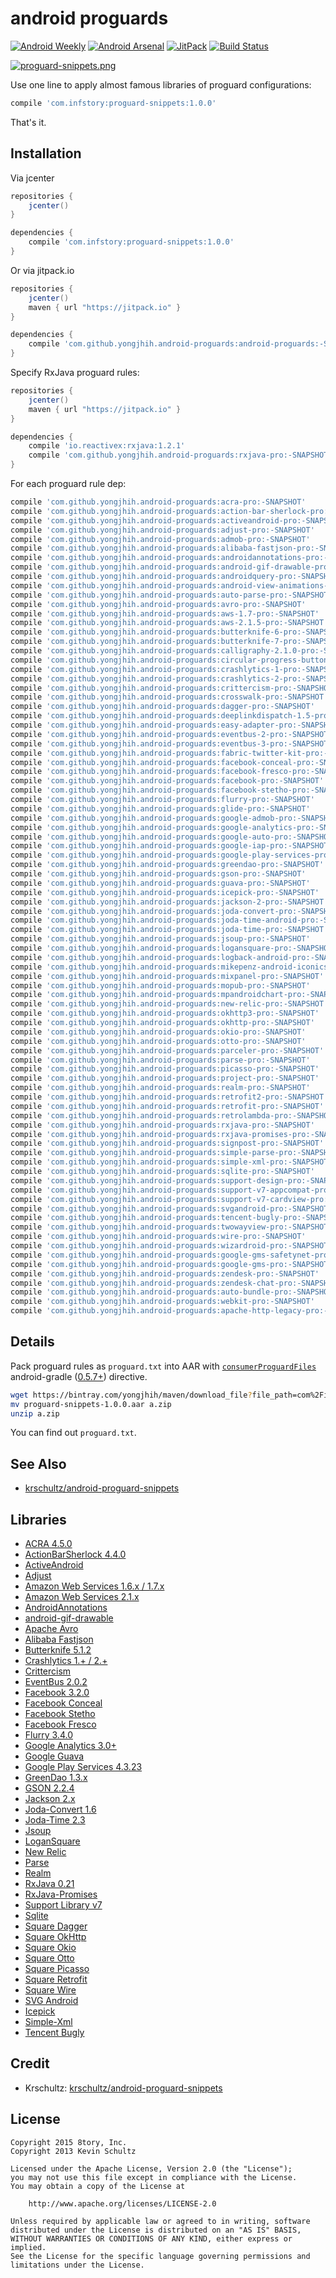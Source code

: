 # android proguards

[![Android Weekly](https://img.shields.io/badge/Android%20Weekly-%23230-blue.svg)](http://androidweekly.net/issues/issue-230)
[![Android Arsenal](https://img.shields.io/badge/Android%20Arsenal-android--proguards-brightgreen.svg?style=flat)](http://android-arsenal.com/details/1/4600)
[![JitPack](https://img.shields.io/github/tag/yongjhih/android-proguards.svg?label=JitPack)](https://jitpack.io/#yongjhih/android-proguards)
[![Build Status](https://travis-ci.org/yongjhih/android-proguards.svg)](https://travis-ci.org/yongjhih/android-proguards)

[![proguard-snippets.png](art/proguard-snippets.png)](art/proguard-snippets.png)

Use one line to apply almost famous libraries of proguard configurations:

```gradle
compile 'com.infstory:proguard-snippets:1.0.0'
```

That's it.

## Installation

Via jcenter

```gradle
repositories {
    jcenter()
}

dependencies {
    compile 'com.infstory:proguard-snippets:1.0.0'
}
```

Or via jitpack.io

```gradle
repositories {
    jcenter()
    maven { url "https://jitpack.io" }
}

dependencies {
    compile 'com.github.yongjhih.android-proguards:android-proguards:-SNAPSHOT'
}
```

Specify RxJava proguard rules:

```gradle
repositories {
    jcenter()
    maven { url "https://jitpack.io" }
}

dependencies {
    compile 'io.reactivex:rxjava:1.2.1'
    compile 'com.github.yongjhih.android-proguards:rxjava-pro:-SNAPSHOT'
}
```

For each proguard rule dep:

```gradle
compile 'com.github.yongjhih.android-proguards:acra-pro:-SNAPSHOT'
compile 'com.github.yongjhih.android-proguards:action-bar-sherlock-pro:-SNAPSHOT'
compile 'com.github.yongjhih.android-proguards:activeandroid-pro:-SNAPSHOT'
compile 'com.github.yongjhih.android-proguards:adjust-pro:-SNAPSHOT'
compile 'com.github.yongjhih.android-proguards:admob-pro:-SNAPSHOT'
compile 'com.github.yongjhih.android-proguards:alibaba-fastjson-pro:-SNAPSHOT'
compile 'com.github.yongjhih.android-proguards:androidannotations-pro:-SNAPSHOT'
compile 'com.github.yongjhih.android-proguards:android-gif-drawable-pro:-SNAPSHOT'
compile 'com.github.yongjhih.android-proguards:androidquery-pro:-SNAPSHOT'
compile 'com.github.yongjhih.android-proguards:android-view-animations-pro:-SNAPSHOT'
compile 'com.github.yongjhih.android-proguards:auto-parse-pro:-SNAPSHOT'
compile 'com.github.yongjhih.android-proguards:avro-pro:-SNAPSHOT'
compile 'com.github.yongjhih.android-proguards:aws-1.7-pro:-SNAPSHOT'
compile 'com.github.yongjhih.android-proguards:aws-2.1.5-pro:-SNAPSHOT'
compile 'com.github.yongjhih.android-proguards:butterknife-6-pro:-SNAPSHOT'
compile 'com.github.yongjhih.android-proguards:butterknife-7-pro:-SNAPSHOT'
compile 'com.github.yongjhih.android-proguards:calligraphy-2.1.0-pro:-SNAPSHOT'
compile 'com.github.yongjhih.android-proguards:circular-progress-button-pro:-SNAPSHOT'
compile 'com.github.yongjhih.android-proguards:crashlytics-1-pro:-SNAPSHOT'
compile 'com.github.yongjhih.android-proguards:crashlytics-2-pro:-SNAPSHOT'
compile 'com.github.yongjhih.android-proguards:crittercism-pro:-SNAPSHOT'
compile 'com.github.yongjhih.android-proguards:crosswalk-pro:-SNAPSHOT'
compile 'com.github.yongjhih.android-proguards:dagger-pro:-SNAPSHOT'
compile 'com.github.yongjhih.android-proguards:deeplinkdispatch-1.5-pro:-SNAPSHOT'
compile 'com.github.yongjhih.android-proguards:easy-adapter-pro:-SNAPSHOT'
compile 'com.github.yongjhih.android-proguards:eventbus-2-pro:-SNAPSHOT'
compile 'com.github.yongjhih.android-proguards:eventbus-3-pro:-SNAPSHOT'
compile 'com.github.yongjhih.android-proguards:fabric-twitter-kit-pro:-SNAPSHOT'
compile 'com.github.yongjhih.android-proguards:facebook-conceal-pro:-SNAPSHOT'
compile 'com.github.yongjhih.android-proguards:facebook-fresco-pro:-SNAPSHOT'
compile 'com.github.yongjhih.android-proguards:facebook-pro:-SNAPSHOT'
compile 'com.github.yongjhih.android-proguards:facebook-stetho-pro:-SNAPSHOT'
compile 'com.github.yongjhih.android-proguards:flurry-pro:-SNAPSHOT'
compile 'com.github.yongjhih.android-proguards:glide-pro:-SNAPSHOT'
compile 'com.github.yongjhih.android-proguards:google-admob-pro:-SNAPSHOT'
compile 'com.github.yongjhih.android-proguards:google-analytics-pro:-SNAPSHOT'
compile 'com.github.yongjhih.android-proguards:google-auto-pro:-SNAPSHOT'
compile 'com.github.yongjhih.android-proguards:google-iap-pro:-SNAPSHOT'
compile 'com.github.yongjhih.android-proguards:google-play-services-pro:-SNAPSHOT'
compile 'com.github.yongjhih.android-proguards:greendao-pro:-SNAPSHOT'
compile 'com.github.yongjhih.android-proguards:gson-pro:-SNAPSHOT'
compile 'com.github.yongjhih.android-proguards:guava-pro:-SNAPSHOT'
compile 'com.github.yongjhih.android-proguards:icepick-pro:-SNAPSHOT'
compile 'com.github.yongjhih.android-proguards:jackson-2-pro:-SNAPSHOT'
compile 'com.github.yongjhih.android-proguards:joda-convert-pro:-SNAPSHOT'
compile 'com.github.yongjhih.android-proguards:joda-time-android-pro:-SNAPSHOT'
compile 'com.github.yongjhih.android-proguards:joda-time-pro:-SNAPSHOT'
compile 'com.github.yongjhih.android-proguards:jsoup-pro:-SNAPSHOT'
compile 'com.github.yongjhih.android-proguards:logansquare-pro:-SNAPSHOT'
compile 'com.github.yongjhih.android-proguards:logback-android-pro:-SNAPSHOT'
compile 'com.github.yongjhih.android-proguards:mikepenz-android-iconics-pro:-SNAPSHOT'
compile 'com.github.yongjhih.android-proguards:mixpanel-pro:-SNAPSHOT'
compile 'com.github.yongjhih.android-proguards:mopub-pro:-SNAPSHOT'
compile 'com.github.yongjhih.android-proguards:mpandroidchart-pro:-SNAPSHOT'
compile 'com.github.yongjhih.android-proguards:new-relic-pro:-SNAPSHOT'
compile 'com.github.yongjhih.android-proguards:okhttp3-pro:-SNAPSHOT'
compile 'com.github.yongjhih.android-proguards:okhttp-pro:-SNAPSHOT'
compile 'com.github.yongjhih.android-proguards:okio-pro:-SNAPSHOT'
compile 'com.github.yongjhih.android-proguards:otto-pro:-SNAPSHOT'
compile 'com.github.yongjhih.android-proguards:parceler-pro:-SNAPSHOT'
compile 'com.github.yongjhih.android-proguards:parse-pro:-SNAPSHOT'
compile 'com.github.yongjhih.android-proguards:picasso-pro:-SNAPSHOT'
compile 'com.github.yongjhih.android-proguards:project-pro:-SNAPSHOT'
compile 'com.github.yongjhih.android-proguards:realm-pro:-SNAPSHOT'
compile 'com.github.yongjhih.android-proguards:retrofit2-pro:-SNAPSHOT'
compile 'com.github.yongjhih.android-proguards:retrofit-pro:-SNAPSHOT'
compile 'com.github.yongjhih.android-proguards:retrolambda-pro:-SNAPSHOT'
compile 'com.github.yongjhih.android-proguards:rxjava-pro:-SNAPSHOT'
compile 'com.github.yongjhih.android-proguards:rxjava-promises-pro:-SNAPSHOT'
compile 'com.github.yongjhih.android-proguards:signpost-pro:-SNAPSHOT'
compile 'com.github.yongjhih.android-proguards:simple-parse-pro:-SNAPSHOT'
compile 'com.github.yongjhih.android-proguards:simple-xml-pro:-SNAPSHOT'
compile 'com.github.yongjhih.android-proguards:sqlite-pro:-SNAPSHOT'
compile 'com.github.yongjhih.android-proguards:support-design-pro:-SNAPSHOT'
compile 'com.github.yongjhih.android-proguards:support-v7-appcompat-pro:-SNAPSHOT'
compile 'com.github.yongjhih.android-proguards:support-v7-cardview-pro:-SNAPSHOT'
compile 'com.github.yongjhih.android-proguards:svgandroid-pro:-SNAPSHOT'
compile 'com.github.yongjhih.android-proguards:tencent-bugly-pro:-SNAPSHOT'
compile 'com.github.yongjhih.android-proguards:twowayview-pro:-SNAPSHOT'
compile 'com.github.yongjhih.android-proguards:wire-pro:-SNAPSHOT'
compile 'com.github.yongjhih.android-proguards:wizardroid-pro:-SNAPSHOT'
compile 'com.github.yongjhih.android-proguards:google-gms-safetynet-pro:-SNAPSHOT'
compile 'com.github.yongjhih.android-proguards:google-gms-pro:-SNAPSHOT'
compile 'com.github.yongjhih.android-proguards:zendesk-pro:-SNAPSHOT'
compile 'com.github.yongjhih.android-proguards:zendesk-chat-pro:-SNAPSHOT'
compile 'com.github.yongjhih.android-proguards:auto-bundle-pro:-SNAPSHOT'
compile 'com.github.yongjhih.android-proguards:webkit-pro:-SNAPSHOT'
compile 'com.github.yongjhih.android-proguards:apache-http-legacy-pro:-SNAPSHOT'
```

## Details

Pack proguard rules as `proguard.txt` into AAR with [`consumerProguardFiles`](https://github.com/yongjhih/android-proguards/blob/master/rxjava-pro/build.gradle#L26) android-gradle ([0.5.7+](http://tools.android.com/tech-docs/new-build-system)) directive.

```sh
wget https://bintray.com/yongjhih/maven/download_file?file_path=com%2Finfstory%2Fproguard-snippets%2F1.0.0%2Fproguard-snippets-1.0.0.aar
mv proguard-snippets-1.0.0.aar a.zip
unzip a.zip
```

You can find out `proguard.txt`.

## See Also

* [krschultz/android-proguard-snippets](https://github.com/krschultz/android-proguard-snippets)

## Libraries

* [ACRA 4.5.0](https://github.com/ACRA/acra)
* [ActionBarSherlock 4.4.0](http://actionbarsherlock.com/)
* [ActiveAndroid](http://www.activeandroid.com/)
* [Adjust](https://github.com/adjust/android_sdk)
* [Amazon Web Services 1.6.x / 1.7.x](https://aws.amazon.com/releasenotes/Android/1855915734308772)
* [Amazon Web Services 2.1.x](https://github.com/aws/aws-sdk-android)
* [AndroidAnnotations](http://androidannotations.org/)
* [android-gif-drawable](https://github.com/koral--/android-gif-drawable)
* [Apache Avro](http://http://avro.apache.org/)
* [Alibaba Fastjson](https://github.com/alibaba/fastjson)
* [Butterknife 5.1.2](http://jakewharton.github.io/butterknife/)
* [Crashlytics 1.+ / 2.+](http://try.crashlytics.com/sdk-android/)
* [Crittercism](http://docs.crittercism.com/android/android.html)
* [EventBus 2.0.2](https://github.com/greenrobot/EventBus)
* [Facebook 3.2.0](https://developers.facebook.com/docs/android/)
* [Facebook Conceal](https://facebook.github.io/conceal/)
* [Facebook Stetho](https://facebook.github.io/stetho/)
* [Facebook Fresco](https://github.com/facebook/fresco)
* [Flurry 3.4.0](http://support.flurry.com/index.php?title=Analytics/Code/ReleaseNotes/Android)
* [Google Analytics 3.0+](https://developers.google.com/analytics/devguides/collection/android/v3/)
* [Google Guava](https://code.google.com/p/guava-libraries/)
* [Google Play Services 4.3.23](http://developer.android.com/google/play-services/setup.html)
* [GreenDao 1.3.x](http://greendao-orm.com/)
* [GSON 2.2.4](https://code.google.com/p/google-gson/)
* [Jackson 2.x](http://wiki.fasterxml.com/JacksonHome)
* [Joda-Convert 1.6](http://www.joda.org/joda-convert/)
* [Joda-Time 2.3](http://www.joda.org/joda-time/)
* [Jsoup](http://jsoup.org/)
* [LoganSquare](https://github.com/bluelinelabs/LoganSquare)
* [New Relic](https://docs.newrelic.com/docs/mobile-monitoring/mobile-sdk-api/new-relic-mobile-sdk-api/working-android-sdk-api)
* [Parse](https://parse.com/products/android)
* [Realm](http://realm.io/news/realm-for-android/)
* [RxJava 0.21](https://github.com/ReactiveX/RxJava/wiki/The-RxJava-Android-Module)
* [RxJava-Promises](https://github.com/darylteo/rxjava-promises)
* [Support Library v7](https://developer.android.com/tools/support-library/features.html#v7-appcompat)
* [Sqlite](http://www.sqlite.org/index.html)
* [Square Dagger](https://github.com/square/dagger)
* [Square OkHttp](http://square.github.io/okhttp/)
* [Square Okio](https://github.com/square/okio)
* [Square Otto](http://square.github.io/otto/)
* [Square Picasso](https://github.com/square/picasso)
* [Square Retrofit](http://square.github.io/retrofit/)
* [Square Wire](https://github.com/square/wire)
* [SVG Android](https://github.com/pents90/svg-android)
* [Icepick](https://github.com/frankiesardo/icepick)
* [Simple-Xml](http://simple.sourceforge.net/)
* [Tencent Bugly](http://bugly.qq.com/)

## Credit

* Krschultz: [krschultz/android-proguard-snippets](https://github.com/krschultz/android-proguard-snippets)

## License

```
Copyright 2015 8tory, Inc.
Copyright 2013 Kevin Schultz

Licensed under the Apache License, Version 2.0 (the "License");
you may not use this file except in compliance with the License.
You may obtain a copy of the License at

    http://www.apache.org/licenses/LICENSE-2.0

Unless required by applicable law or agreed to in writing, software
distributed under the License is distributed on an "AS IS" BASIS,
WITHOUT WARRANTIES OR CONDITIONS OF ANY KIND, either express or implied.
See the License for the specific language governing permissions and
limitations under the License.

